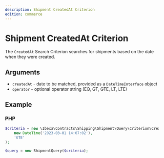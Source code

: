 ```yaml
---
description: Shipment CreatedAt Criterion
edition: commerce
---
```


# Shipment CreatedAt Criterion

The `CreatedAt` Search Criterion searches for shipments based on the date when they were created.

## Arguments

- `createdAt` - date to be matched, provided as a `DateTimeInterface` object
- `operator` - optional operator string (EQ, GT, GTE, LT, LTE)

## Example

### PHP

``` php
$criteria = new \Ibexa\Contracts\Shipping\Shipment\Query\Criterion\CreatedAt(
    new DateTime('2023-03-01 14:07:02'),
    'GTE'
);

$query = new ShipmentQuery($criteria);
```
